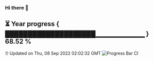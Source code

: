 ### Hi there 👋
⏳ Year progress { ████████████████████▁▁▁▁▁▁▁▁▁▁ } 68.52 %
---
⏰ Updated on Thu, 08 Sep 2022 02:02:32 GMT
![Progress Bar CI](https://github.com/liununu/liununu/workflows/Progress%20Bar%20CI/badge.svg)
